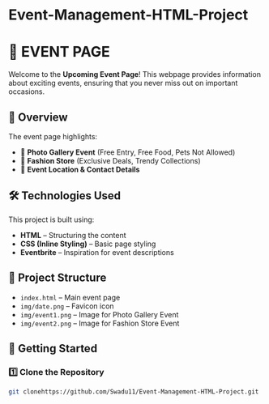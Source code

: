 # Event-Management-HTML-Project
# 🎉 EVENT PAGE  

Welcome to the **Upcoming Event Page**! This webpage provides information about exciting events, ensuring that you never miss out on important occasions.  

## 📌 Overview  

The event page highlights:  
- 🎨 **Photo Gallery Event** (Free Entry, Free Food, Pets Not Allowed)  
- 👗 **Fashion Store** (Exclusive Deals, Trendy Collections)  
- 📍 **Event Location & Contact Details**  

## 🛠 Technologies Used  

This project is built using:  
- **HTML** – Structuring the content  
- **CSS (Inline Styling)** – Basic page styling  
- **Eventbrite** – Inspiration for event descriptions  

## 📂 Project Structure  

- `index.html` – Main event page  
- `img/date.png` – Favicon icon  
- `img/event1.png` – Image for Photo Gallery Event  
- `img/event2.png` – Image for Fashion Store Event  

## 🚀 Getting Started  

### 1️⃣ Clone the Repository  
```sh
git clonehttps://github.com/Swadu11/Event-Management-HTML-Project.git
